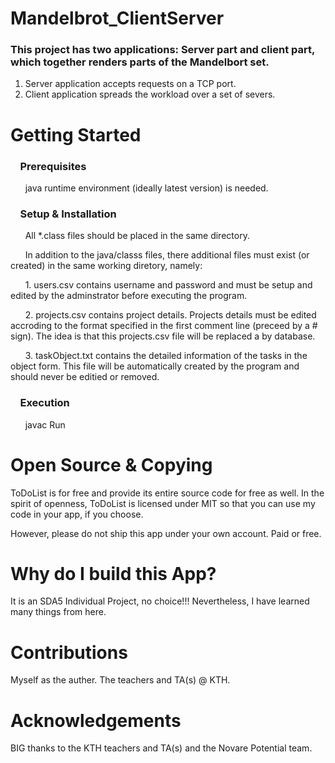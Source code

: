 # Mandelbrot_ClientServer

### This project has two applications:  Server part and client part, which together renders parts of the Mandelbort set.  
1.  Server application accepts requests on a TCP port.
2.  Client application spreads the workload over a set of severs.

# Getting Started

### &nbsp;&nbsp;&nbsp; Prerequisites
&nbsp;&nbsp;&nbsp;&nbsp;&nbsp;&nbsp;java runtime environment (ideally latest version) is needed.

### &nbsp;&nbsp;&nbsp; Setup & Installation
&nbsp;&nbsp;&nbsp;&nbsp;&nbsp;&nbsp;All *.class files should be placed in the same directory.

&nbsp;&nbsp;&nbsp;&nbsp;&nbsp;&nbsp;In addition to the java/classs files, there additional files must exist (or created) in the same working diretory, namely:

&nbsp;&nbsp;&nbsp;&nbsp;&nbsp;&nbsp;1. users.csv contains username and password and must be setup and edited by the adminstrator before executing the program.

&nbsp;&nbsp;&nbsp;&nbsp;&nbsp;&nbsp;2. projects.csv contains project details.  Projects details must be edited accroding to the format specified in the first comment line (preceed by a # sign).  The idea is that this projects.csv file will be replaced a by database.

&nbsp;&nbsp;&nbsp;&nbsp;&nbsp;&nbsp;3. taskObject.txt contains the detailed information of the tasks in the object form.  This file will be automatically created by the program and should never be editied or removed.

### &nbsp;&nbsp;&nbsp; Execution 
&nbsp;&nbsp;&nbsp;&nbsp;&nbsp;&nbsp;javac Run

# Open Source & Copying
ToDoList is for free and provide its entire source code for free as well. In the spirit of openness, ToDoList is licensed under MIT so that you can use my code in your app, if you choose.

However, please do not ship this app under your own account. Paid or free.

# Why do I build this App?
It is an SDA5 Individual Project, no choice!!!
Nevertheless, I have learned many things from here.

# Contributions
Myself as the auther.  The teachers and TA(s) @ KTH.  

# Acknowledgements
BIG thanks to the KTH teachers and TA(s) and the Novare Potential team.
